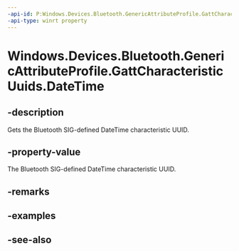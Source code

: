 ```yaml
---
-api-id: P:Windows.Devices.Bluetooth.GenericAttributeProfile.GattCharacteristicUuids.DateTime
-api-type: winrt property
---
```


<!-- Property syntax
public System.Guid DateTime { get; }
-->

# Windows.Devices.Bluetooth.GenericAttributeProfile.GattCharacteristicUuids.DateTime

## -description
Gets the Bluetooth SIG-defined DateTime characteristic UUID.

## -property-value
The Bluetooth SIG-defined DateTime characteristic UUID.

## -remarks

## -examples

## -see-also
